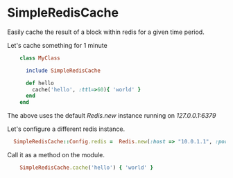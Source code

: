 SimpleRedisCache
================

Easily cache the result of a block within redis for a given time period.

Let's cache something for 1 minute

```ruby
    class MyClass

      include SimpleRedisCache

      def hello
        cache('hello', :ttl=>60){ 'world' }
      end
    end
```

The above uses the default _Redis.new_ instance running on _127.0.0.1:6379_

Let's configure a different redis instance.

```ruby
  SimpleRedisCache::Config.redis =  Redis.new(:host => "10.0.1.1", :port => 6380)
```

Call it as a method on the module.

```ruby
    SimpleRedisCache.cache('hello') { 'world' }
```